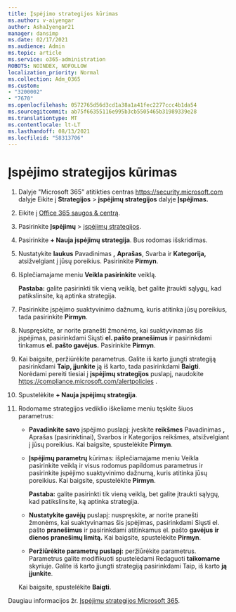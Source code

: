 ```yaml
---
title: Įspėjimo strategijos kūrimas
ms.author: v-aiyengar
author: AshaIyengar21
manager: dansimp
ms.date: 02/17/2021
ms.audience: Admin
ms.topic: article
ms.service: o365-administration
ROBOTS: NOINDEX, NOFOLLOW
localization_priority: Normal
ms.collection: Adm_O365
ms.custom:
- "3200002"
- "7670"
ms.openlocfilehash: 0572765d56d3cd1a38a1a41fec2277ccc4b1da54
ms.sourcegitcommit: ab75f66355116e995b3cb5505465b31989339e28
ms.translationtype: MT
ms.contentlocale: lt-LT
ms.lasthandoff: 08/13/2021
ms.locfileid: "58313706"
---
```

# <a name="create-an-alert-policy"></a>Įspėjimo strategijos kūrimas

1. Dalyje "Microsoft 365" atitikties centras <https://security.microsoft.com> dalyje Eikite į **Strategijos** \> **įspėjimų strategijos** dalyje **Įspėjimas.**

1. Eikite į [Office 365 saugos & centrą](https://go.microsoft.com/fwlink/p/?linkid=2077143).
1. Pasirinkite **Įspėjimų**  >  [įspėjimų strategijos](https://go.microsoft.com/fwlink/?linkid=2103208).
1. Pasirinkite **+ Nauja įspėjimų strategija**. Bus rodomas išskridimas.
1. Nustatykite **laukus** Pavadinimas **,** **Aprašas**, Svarba ir **Kategorija,** atsižvelgiant į jūsų poreikius. Pasirinkite **Pirmyn**.
1. Išplečiamajame meniu **Veikla pasirinkite** veiklą.

    **Pastaba:** galite pasirinkti tik vieną veiklą, bet galite įtraukti sąlygų, kad patikslinsite, ką aptinka strategija.
1. Pasirinkite įspėjimo suaktyvinimo dažnumą, kuris atitinka jūsų poreikius, tada pasirinkite **Pirmyn**.
1. Nuspręskite, ar norite pranešti žmonėms, kai suaktyvinamas šis įspėjimas, pasirinkdami Siųsti **el. pašto pranešimus** ir pasirinkdami tinkamus **el. pašto gavėjus.** Pasirinkite **Pirmyn**.
1. Kai baigsite, peržiūrėkite parametrus. Galite iš karto įjungti strategiją pasirinkdami **Taip, įjunkite** ją iš karto, tada pasirinkdami **Baigti**.
   Norėdami pereiti tiesiai į **įspėjimų strategijos** puslapį, naudokite <https://compliance.microsoft.com/alertpolicies> .

2. Spustelėkite **+ Nauja įspėjimų strategija**.
3. Rodomame strategijos vediklio iškeliame meniu tęskite šiuos parametrus:
   - **Pavadinkite savo** įspėjimo puslapį: įveskite **reikšmes**  Pavadinimas **,** Aprašas (pasirinktinai), Svarbos ir Kategorijos reikšmes, atsižvelgiant į jūsų poreikius. Kai baigsite, spustelėkite **Pirmyn**.
   - **Įspėjimų parametrų** kūrimas:  išplečiamajame meniu Veikla pasirinkite veiklą ir visus rodomus papildomus parametrus ir pasirinkite įspėjimo suaktyvinimo dažnumą, kuris atitinka jūsų poreikius. Kai baigsite, spustelėkite **Pirmyn**.

     **Pastaba:** galite pasirinkti tik vieną veiklą, bet galite įtraukti sąlygų, kad patikslinsite, ką aptinka strategija.

   - **Nustatykite gavėjų** puslapį: nuspręskite, ar norite pranešti žmonėms, kai suaktyvinamas šis įspėjimas, pasirinkdami Siųsti el. pašto **pranešimus** ir pasirinkdami atitinkamus el. pašto **gavėjus** **ir dienos pranešimų limitą.** Kai baigsite, spustelėkite **Pirmyn**.
   - **Peržiūrėkite parametrų puslapį:** peržiūrėkite parametrus. Parametrus galite modifikuoti spustelėdami Redaguoti **taikomame** skyriuje. Galite iš karto įjungti strategiją pasirinkdami Taip, iš karto **ją įjunkite**.

   Kai baigsite, spustelėkite **Baigti**.

Daugiau informacijos žr. [Įspėjimų strategijos Microsoft 365](https://docs.microsoft.com/microsoft-365/compliance/alert-policies).
